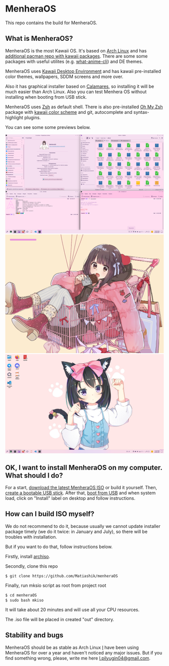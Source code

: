 # MenheraOS

This repo contains the build for MenheraOS.

## What is MenheraOS?
MenheraOS is the most Kawaii OS. It's based on [Arch Linux](https://archlinux.org/) and has
[additional pacman repo with kawaii packages](https://wiki.archlinux.org/title/Unofficial_user_repositories#kawaii).
There are some some packages with useful utilites (e.g. [what-anime-cli](https://github.com/irevenko/what-anime-cli))
and DE themes.

MenheraOS uses [Kawaii Desktop Environment](https://kde.org/) and has kawaii pre-installed color themes,
wallpapers, SDDM screens and more over.

Also it has graphical installer based on [Calamares](https://calamares.io/), so installing it will be
much easier than Arch Linux. Also you can test Menhera OS without installing when booting from USB stick.

MenheraOS uses [Zsh](https://www.zsh.org/) as default shell. There is also pre-installed
[Oh My Zsh](https://ohmyz.sh/) package with
[kawaii color scheme](https://github.com/LeonidPilyugin/kawaii-oh-my-zsh)
and git, autocomplete and syntax-highlight plugins.

You can see some some previews below.

<img src="doc/preview.png">
<img src="doc/load.png">
<img src="doc/wallpaper.png">

## OK, I want to install MenheraOS on my computer. What should I do?
For a start, [download the latest MenheraOS ISO](https://www.dropbox.com/scl/fi/xs91p9vcbwz6z4dxnhlsg/menheraos-04_02_2024-x86_64.iso)
or build it yourself.
Then, [create a bootable USB stick](https://ubuntu.com/tutorials/create-a-usb-stick-on-windows#1-overview).
After that, [boot from USB](https://www.acronis.com/en-us/blog/posts/usb-boot/) and when system load,
click on "Install" label on desktop and follow instructions.

## How can I build ISO myself?
We do not recommend to do it, because usually we cannot update installer package timely (we do it twice: in January and July), so there will
be troubles with installation.

But if you want to do that, follow instructions below.

Firstly, install [archiso](https://wiki.archlinux.org/title/Archiso).

Secondly, clone this repo
```
$ git clone https://github.com/Matiashik/menheraOS
```

Finally, run mksio script as root from project root
```
$ cd menheraOS
$ sudo bash mkiso
```

It will take about 20 minutes and will use all your CPU resources.

The .iso file will be placed in created "out" directory.

## Stability and bugs
MenheraOS should be as stable as Arch Linux [I](https://github.com/LeonidPilyugin) have been using MenheraOS for over a year
and haven't noticed any major issues. But if you find something wrong, please, write me here l.pilyugin04@gmail.com.
